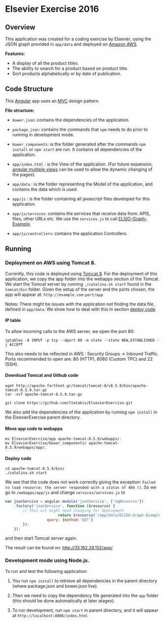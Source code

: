 # Elsevier Exercise 2016

## Overview
This application was created for a coding exercise by Elsevier, using the JSON graph provided in `app/data` and deployed on [Amazon AWS](https://aws.amazon.com/).

__Features:__

- A display of all the product titles.
- The ability to search for a product based on product title.
- Sort products alphabetically or by date of publication.


## Code Structure
This [Angular](https://angularjs.org/) app uses an [MVC](https://en.wikipedia.org/wiki/Model%E2%80%93view%E2%80%93controller) design pattern.

__File structure:__
- `bower.json`: contains the dependencies of the application.

- `package.json`: contains the commands that `npm` needs to do prior to running in development mode.

- `bower_components`: is the folder generated after the commands `npm install` or `npm start` are run. It contains all dependencies of the application.

- `app/index.html` :  is the View of the application. (For future expansion, [angular multiple views](https://docs.angularjs.org/tutorial/step_09) can be used to allow the dynamic changing of the pages).

- `app/data` : is the folder representing the Model of the application, and contains the data which is used.

- `app/js` : is the folder containing all javascript files developed for this application.

- `app/js/services`: contains the services that receive data from: APIS, files, other URLs etc. We use the `services.js` to call [ELSIO-Graph-Example](https://github.com/ltatakis/ElsevierExercise/blob/master/app/data/ELSIO-Graph-Example.json).

- `app/js/controllers`: contains the application Controllers.

	
## Running


### Deployment on AWS using Tomcat 8.

Currently, this code is deployed using [Tomcat 8](https://tomcat.apache.org/download-80.cgi).
For the deployment of this application, we copy the app folder into the webapps section of the Tomcat.
We start the Tomcat server by running `./catalina.sh start` found in the `tomcat/bin` folder.
Given the setup of the server and the ports chosen, the app will appear at: `http://example.com:port/app`

Notes: There might be issues with the application not finding the data file, defined in `app/data`. We show how to deal with this in section [deploy code](https://github.com/ltatakis/ElsevierExercise#deploy-code).

#### IP table
To allow incoming calls to the AWS server, we open the port 80:
```
iptables -A INPUT -p tcp --dport 80 -m state --state NEW,ESTABLISHED -j ACCEPT
```
This also needs to be reflected in AWS : Security Groups -> Inbound Traffic.
Ports recommended to open are: 80 (HTTP), 8080 (Custom TPC) and 22 (SSH).

#### Download Tomcat and Github code

```
wget http://apache.forthnet.gr/tomcat/tomcat-8/v8.5.9/bin/apache-tomcat-8.5.9.tar.gz
tar -xvf apache-tomcat-8.5.9.tar.gz

git clone https://github.com/ltatakis/ElsevierExercise.git
````
We also add the dependencies of the application by running `npm install` in the ElsevierExercise parent directory.

#### Move app code to webapps

```
mv ElsevierExercise/app apache-tomcat-8.5.9/webapps/.
mv ElsevierExercise/bower_components/ apache-tomcat-8.5.9/webapps/app/.
```

#### Deploy code

```
cd apache-tomcat-8.5.9/bin/
./catalina.sh start
```
We see that the code does not work correctly giving the exception: `Failed to load resource: the server responded with a status of 404 ()`. So we go to `/webapps/app/js` and change `services/services.js` to 

```javascript
var jsonService = angular.module('jsonService', ['ngResource'])
    .factory('jsonService', function ($resource) {
        // This url might need changing for deployment
                        return $resource('/app/data/ELSIO-Graph-Example.json', {}, {
                   query: {method:'GET'}
        });
    });
```
and then start Tomcat server again.

The result can be found on: http://35.162.28.152/app/

### Development mode using Node.js.

To run and test the following application:

1) You run `npm install` to retrieve all dependencies in the parent directory (where package.json and bower.json live).

2) Then we need to copy the dependency file generated into the `app` folder (this should be done automatically at later atages).

3) To run development, run `npm start` in parent directory, and it will appear at `http://localhost:8000/index.html`

